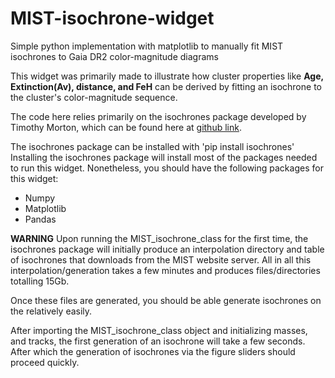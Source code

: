 # MIST-isochrone-widget
Simple python implementation with matplotlib to manually fit MIST isochrones to Gaia DR2 color-magnitude diagrams

This widget was primarily made to illustrate how cluster properties like **Age, Extinction(Av), distance, and FeH** can be derived by fitting an isochrone to the cluster's color-magnitude sequence.

The code here relies primarily on the isochrones package developed by Timothy Morton, which can be found here at [github link](https://github.com/timothydmorton/isochrones).

The isochrones package can be installed with 'pip install isochrones'
Installing the isochrones package will install most of the packages needed to run this widget. Nonetheless, you should have the following packages for this widget:

- Numpy
- Matplotlib
- Pandas

**WARNING** Upon running the MIST_isochrone_class for the first time, the isochrones package will initially produce an interpolation directory and table of isochrones that downloads from the MIST website server. All in all this interpolation/generation takes a few minutes and produces files/directories totalling 15Gb. 

Once these files are generated, you should be able generate isochrones on the relatively easily.

After importing the MIST_isochrone_class object and initializing masses, and tracks, the first generation of an isochrone will take a few seconds. After which the generation of isochrones via the figure sliders should proceed quickly.



